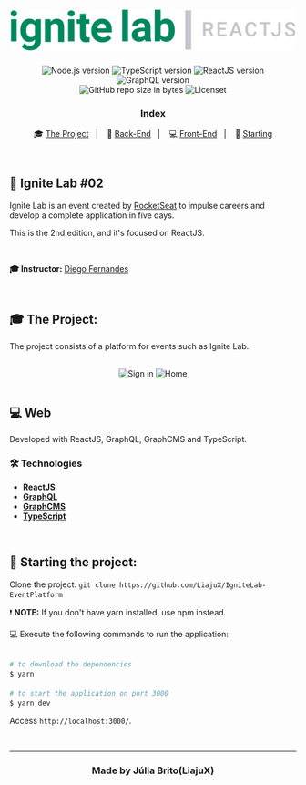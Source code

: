 <h1 align="center">
  <img src="https://github.com/LiajuX/IgniteLab-EventPlatform/blob/master/src/assets/logo-readme.svg" alt="IgniteLab | React.js" width="500px">
</h1>

<p align="center">
  <img alt="Node.js version" src="https://img.shields.io/badge/Node.js-v14.18.0-689f63?style=flat&logoColor=689f63&logo=node.js">
  
  <img alt="TypeScript version" src="https://img.shields.io/badge/TypeScript-v4.6.3-007acc?style=flat&logoColor=007acc&logo=typescript">
  
  <img alt="ReactJS version" src="https://img.shields.io/badge/React.js-v18.0.0-60dafb?style=flat&logoColor=60dafb&logo=react">

  <img alt="GraphQL version" src="https://img.shields.io/badge/GraphQL-v16.5.0-E10098?style=flat&logo=graphql&logoColor=white">
 
  <br>
  
  <img alt="GitHub repo size in bytes" src="https://img.shields.io/github/repo-size/LiajuX/IgniteLab?color=green">
    
  <img alt="Licenset" src="https://img.shields.io/github/license/Liajux/NextLevelWeek-Heat">
</p>

<h3 align="center">
  Index
</h3>

<p align="center">
  🎓 <a href="#%EF%B8%8F-the-project">The Project</a>&nbsp;&nbsp;&nbsp;|&nbsp;&nbsp;&nbsp;
  🤖 <a href="#-back-end">Back-End</a>&nbsp;&nbsp;&nbsp;|&nbsp;&nbsp;&nbsp;
  💻 <a href="#-front-end">Front-End</a>&nbsp;&nbsp;&nbsp;|&nbsp;&nbsp;&nbsp;
  🏁 <a href="#-starting-the-project">Starting</a>
</p>

<br>

## 🚀 Ignite Lab #02 
Ignite Lab is an event created by [RocketSeat](https://rocketseat.com.br/) to impulse careers and develop a complete application in five days.

This is the 2nd edition, and it's focused on ReactJS.


<br>

**🎓  Instructor:** [Diego Fernandes](https://www.linkedin.com/in/diego-schell-fernandes/)

<br> 

## 🎓 The Project:

The project consists of a platform for events such as Ignite Lab.

<br>

<div align="center">
  <img src="https://user-images.githubusercontent.com/53796370/180347511-e31fc703-2635-4f0e-bad3-ff6c082bc0fc.png" alt="Sign in">

  <img src="https://user-images.githubusercontent.com/53796370/180347503-6d947be2-e3de-4b73-81ac-62d4a74daf77.png" alt="Home">
</div>

<br>

## 💻 Web
Developed with ReactJS, GraphQL, GraphCMS and TypeScript.

### 🛠 Technologies
- **[ReactJS](https://reactjs.org/)**
- **[GraphQL](https://graphql.org/)**
- **[GraphCMS](https://app.graphcms.com/)**
- **[TypeScript](https://www.typescriptlang.org/)**

<br>

## 🏁 Starting the project:

Clone the project: `git clone https://github.com/LiajuX/IgniteLab-EventPlatform`

❗ **NOTE:** If you don't have yarn installed, use npm instead.

💻 Execute the following commands to run the application:

````zsh

# to download the dependencies
$ yarn

# to start the application on port 3000
$ yarn dev

````
Access `http://localhost:3000/`.

<br>

---

<h3 align="center" >
  Made by Júlia Brito(LiajuX)
</h3>
